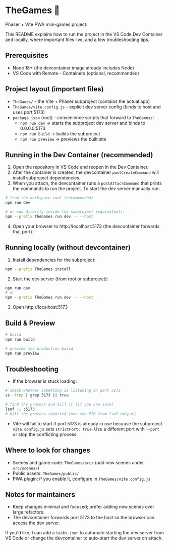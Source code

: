 # TheGames 🏁

Phaser + Vite PWA mini-games project.

This README explains how to run the project in the VS Code Dev Container and locally, where important files live, and a few troubleshooting tips.

## Prerequisites

- Node 18+ (the devcontainer image already includes Node)
- VS Code with Remote - Containers (optional, recommended)

## Project layout (important files)

- `TheGames/` - the Vite + Phaser subproject (contains the actual app)
- `TheGames/vite.config.js` - explicit dev server config (binds to host and uses port 5173)
- `package.json` (root) - convenience scripts that forward to `TheGames/`:
  - `npm run dev` -> starts the subproject dev server and binds to 0.0.0.0:5173
  - `npm run build` -> builds the subproject
  - `npm run preview` -> previews the built site

## Running in the Dev Container (recommended)

1. Open the repository in VS Code and reopen in the Dev Container.
2. After the container is created, the devcontainer `postCreateCommand` will install subproject dependencies.
3. When you attach, the devcontainer runs a `postAttachCommand` that prints the commands to run the project. To start the dev server manually run:

```bash
# from the workspace root (recommended)
npm run dev

# or run directly inside the subproject (equivalent):
npm --prefix TheGames run dev -- --host
```

4. Open your browser to http://localhost:5173 (the devcontainer forwards that port).

## Running locally (without devcontainer)

1. Install dependencies for the subproject:

```bash
npm --prefix TheGames install
```

2. Start the dev server (from root or subproject):

```bash
npm run dev
# or
npm --prefix TheGames run dev -- --host
```

3. Open http://localhost:5173

## Build & Preview

```bash
# build
npm run build

# preview the production build
npm run preview
```

## Troubleshooting

- If the browser is stuck loading:

```bash
# check whether something is listening on port 5173
ss -ltnp | grep 5173 || true

# find the process and kill it (if you are sure)
lsof -i :5173
# kill the process reported (use the PID from lsof output)
```

- Vite will fail to start if port 5173 is already in use because the subproject `vite.config.js` sets `strictPort: true`. Use a different port with `--port` or stop the conflicting process.

## Where to look for changes

- Scenes and game code: `TheGames/src/` (add new scenes under `src/scenes/`)
- Public assets: `TheGames/public/`
- PWA plugin: if you enable it, configure in `TheGames/vite.config.js`

## Notes for maintainers

- Keep changes minimal and focused; prefer adding new scenes over large refactors.
- The devcontainer forwards port 5173 to the host so the browser can access the dev server.

If you'd like, I can add a `tasks.json` to automate starting the dev server from VS Code or change the devcontainer to auto-start the dev server on attach.
